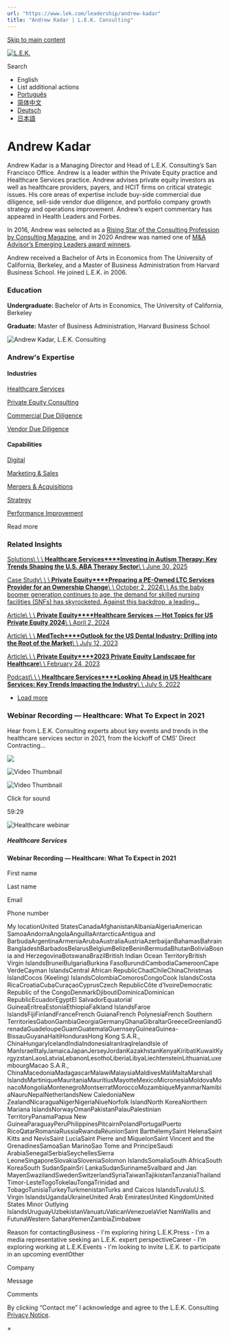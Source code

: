 ```yaml
---
url: "https://www.lek.com/leadership/andrew-kadar"
title: "Andrew Kadar | L.E.K. Consulting"
---
```


[Skip to main content](https://www.lek.com/leadership/andrew-kadar#main-content)

[![L.E.K.](https://www.lek.com/themes/lek/images/new-logo.svg)](https://www.lek.com/ "L.E.K.")

Search

- English
- List additional actions
- [Português](https://www.lek.com/pt-br/lek-brazil)
- [简体中文](https://www.lek.com/zh-hant/lek-china)
- [Deutsch](https://www.lek.com/de/lek-germany)
- [日本語](https://www.lek.com/ja/lek-japan)

# Andrew Kadar

Andrew Kadar is a Managing Director and Head of L.E.K. Consulting’s San Francisco Office. Andrew is a leader within the Private Equity practice and Healthcare Services practice. Andrew advises private equity investors as well as healthcare providers, payers, and HCIT firms on critical strategic issues. His core areas of expertise include buy-side commercial due diligence, sell-side vendor due diligence, and portfolio company growth strategy and operations improvement. Andrew’s expert commentary has appeared in Health Leaders and Forbes.

In 2016, Andrew was selected as a [Rising Star of the Consulting Profession by Consulting Magazine](http://www.consultingmag.com/sites/cmag/2016/03/08/the-rising-stars-of-the-profession-andrew-kadar/), and in 2020 Andrew was named one of [M&A Advisor’s Emerging Leaders award winners](https://maadvisor.com/EL/2020-EL/11th_Annual_Emerging_Leaders_Awards_Winners_List.pdf).

Andrew received a Bachelor of Arts in Economics from The University of California, Berkeley, and a Master of Business Administration from Harvard Business School. He joined L.E.K. in 2006.

### Education

**Undergraduate:** Bachelor of Arts in Economics, The University of California, Berkeley

**Graduate:** Master of Business Administration, Harvard Business School

![Andrew Kadar, L.E.K. Consulting](https://www.lek.com/sites/default/files/profile-images/andrew-kadar_web-gmc.jpg)

### Andrew's Expertise

#### Industries

[Healthcare Services](https://www.lek.com/industries/healthcare-services)

[Private Equity Consulting](https://www.lek.com/industries/private-equity-pe)

[Commercial Due Diligence](https://www.lek.com/industries/private-equity-pe/commercial-due-diligence-cdd)

[Vendor Due Diligence](https://www.lek.com/industries/private-equity-pe/vendor-due-diligence-vdd)

#### Capabilities

[Digital](https://www.lek.com/capabilities/digital)

[Marketing & Sales](https://www.lek.com/capabilities/marketing-and-sales)

[Mergers & Acquisitions](https://www.lek.com/capabilities/mergers-acquisitions)

[Strategy](https://www.lek.com/capabilities/strategy)

[Performance Improvement](https://www.lek.com/capabilities/performance-improvement)

Read more

### Related Insights

[Solutions\\
\\
\\
**Healthcare Services****Investing in Autism Therapy: Key Trends Shaping the U.S. ABA Therapy Sector**\\
\\
June 30, 2025](https://www.lek.com/insights/hea/us/so/investing-autism-therapy-key-trends-shaping-us-aba-therapy-sector)

[Case Study\\
\\
\\
**Private Equity****Preparing a PE-Owned LTC Services Provider for an Ownership Change**\\
\\
October 2, 2024\\
\\
As the baby boomer generation continues to age, the demand for skilled nursing facilities (SNFs) has skyrocketed. Against this backdrop, a leading…](https://www.lek.com/insights/pe/us/cs/preparing-pe-owned-ltc-services-provider-ownership-change)

[Article\\
\\
\\
**Private Equity****Healthcare Services — Hot Topics for US Private Equity 2024**\\
\\
April 2, 2024](https://www.lek.com/insights/pe/us/ar/healthcare-services-hot-topics-private-equity-2024)

[Article\\
\\
\\
**MedTech****Outlook for the US Dental Industry: Drilling into the Root of the Market**\\
\\
July 12, 2023](https://www.lek.com/insights/hea/us/ar/outlook-us-dental-industry-drilling-root-market)

[Article\\
\\
\\
**Private Equity****2023 Private Equity Landscape for Healthcare**\\
\\
February 24, 2023](https://www.lek.com/insights/hea/us/ar/2023-private-equity-landscape-healthcare)

[Podcast\\
\\
\\
**Healthcare Services****Looking Ahead in US Healthcare Services: Key Trends Impacting the Industry**\\
\\
July 5, 2022](https://www.lek.com/insights/po/looking-ahead-us-healthcare-services-key-trends-impacting-industry)

- [Load more](https://www.lek.com/leadership/andrew-kadar?page=1 "Load more items")

### Webinar Recording — Healthcare: What To Expect in 2021

Hear from L.E.K. Consulting experts about key events and trends in the healthcare services sector in 2021, from the kickoff of CMS’ Direct Contracting…


![](https://fast.wistia.com/embed/medias/x32w1moc1j/swatch)

![Video Thumbnail](https://fast.wistia.com/embed/medias/x32w1moc1j/swatch)

![Video Thumbnail](https://embed-ssl.wistia.com/deliveries/ee35a74a4d7e8035c9fbc57247090497.webp?image_crop_resized=1920x1080)

Click for sound

59:29

![Healthcare webinar](https://www.lek.com/sites/default/files/teaser-images/2021-HCS-Webinar_teaser.png)

##### Healthcare Services

#### Webinar Recording — Healthcare: What To Expect in 2021

First name

Last name

Email

Phone number

My locationUnited StatesCanadaAfghanistanAlbaniaAlgeriaAmerican SamoaAndorraAngolaAnguillaAntarcticaAntigua and BarbudaArgentinaArmeniaArubaAustraliaAustriaAzerbaijanBahamasBahrainBangladeshBarbadosBelarusBelgiumBelizeBeninBermudaBhutanBoliviaBosnia and HerzegovinaBotswanaBrazilBritish Indian Ocean TerritoryBritish Virgin IslandsBruneiBulgariaBurkina FasoBurundiCambodiaCameroonCape VerdeCayman IslandsCentral African RepublicChadChileChinaChristmas IslandCocos (Keeling) IslandsColombiaComorosCongoCook IslandsCosta RicaCroatiaCubaCuraçaoCyprusCzech RepublicCôte d’IvoireDemocratic Republic of the CongoDenmarkDjiboutiDominicaDominican RepublicEcuadorEgyptEl SalvadorEquatorial GuineaEritreaEstoniaEthiopiaFalkland IslandsFaroe IslandsFijiFinlandFranceFrench GuianaFrench PolynesiaFrench Southern TerritoriesGabonGambiaGeorgiaGermanyGhanaGibraltarGreeceGreenlandGrenadaGuadeloupeGuamGuatemalaGuernseyGuineaGuinea-BissauGuyanaHaitiHondurasHong Kong S.A.R., ChinaHungaryIcelandIndiaIndonesiaIranIraqIrelandIsle of ManIsraelItalyJamaicaJapanJerseyJordanKazakhstanKenyaKiribatiKuwaitKyrgyzstanLaosLatviaLebanonLesothoLiberiaLibyaLiechtensteinLithuaniaLuxembourgMacao S.A.R., ChinaMacedoniaMadagascarMalawiMalaysiaMaldivesMaliMaltaMarshall IslandsMartiniqueMauritaniaMauritiusMayotteMexicoMicronesiaMoldovaMonacoMongoliaMontenegroMontserratMoroccoMozambiqueMyanmarNamibiaNauruNepalNetherlandsNew CaledoniaNew ZealandNicaraguaNigerNigeriaNiueNorfolk IslandNorth KoreaNorthern Mariana IslandsNorwayOmanPakistanPalauPalestinian TerritoryPanamaPapua New GuineaParaguayPeruPhilippinesPitcairnPolandPortugalPuerto RicoQatarRomaniaRussiaRwandaRéunionSaint BarthélemySaint HelenaSaint Kitts and NevisSaint LuciaSaint Pierre and MiquelonSaint Vincent and the GrenadinesSamoaSan MarinoSao Tome and PrincipeSaudi ArabiaSenegalSerbiaSeychellesSierra LeoneSingaporeSlovakiaSloveniaSolomon IslandsSomaliaSouth AfricaSouth KoreaSouth SudanSpainSri LankaSudanSurinameSvalbard and Jan MayenSwazilandSwedenSwitzerlandSyriaTaiwanTajikistanTanzaniaThailandTimor-LesteTogoTokelauTongaTrinidad and TobagoTunisiaTurkeyTurkmenistanTurks and Caicos IslandsTuvaluU.S. Virgin IslandsUgandaUkraineUnited Arab EmiratesUnited KingdomUnited States Minor Outlying IslandsUruguayUzbekistanVanuatuVaticanVenezuelaViet NamWallis and FutunaWestern SaharaYemenZambiaZimbabwe

Reason for contactingBusiness - I'm exploring hiring L.E.K.Press - I'm a media representative seeking an L.E.K. expert perspectiveCareer - I'm exploring working at L.E.K.Events - I'm looking to invite L.E.K. to participate in an upcoming eventOther

Company

Message

Comments

By clicking “Contact me” I acknowledge and agree to the L.E.K. Consulting [Privacy Notice](https://www.lek.com/lek-consulting-privacy-policy).

×